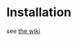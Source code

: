# Installation

see [the wiki](https://gitlab.com/davidvivier/naoqi-tablet-simulator/wikis/Installation)